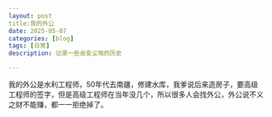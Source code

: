 ```yaml
---
layout: post
title:我的外公
date: 2025-05-07
categories: [blog]
tags: [日常]
description: 记录一些会变尘埃的历史

---
```


我的外公是水利工程师，50年代去南疆，修建水库，我爹说后来造房子，要高级工程师的签字，但是高级工程师在当年没几个，所以很多人会找外公，外公说不义之财不能赚，都一一拒绝掉了。